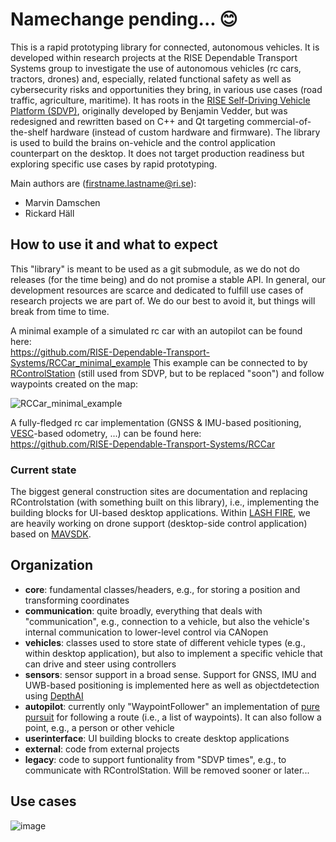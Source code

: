 # Namechange pending... 😊
This is a rapid prototyping library for connected, autonomous vehicles.
It is developed within research projects at the RISE Dependable Transport Systems group to investigate the use of autonomous vehicles (rc cars, tractors, drones) and, especially, related functional safety as well as cybersecurity risks and opportunities they bring, in various use cases (road traffic, agriculture, maritime).
It has roots in the [RISE Self-Driving Vehicle Platform (SDVP)](https://github.com/RISE-Dependable-Transport-Systems/rise_sdvp), originally developed by Benjamin Vedder, but was redesigned and rewritten based on C++ and Qt targeting commercial-of-the-shelf hardware (instead of custom hardware and firmware).
The library is used to build the brains on-vehicle and the control application counterpart on the desktop.
It does not target production readiness but exploring specific use cases by rapid prototyping.

Main authors are (firstname.lastname@ri.se):
- Marvin Damschen
- Rickard Häll

## How to use it and what to expect
This "library" is meant to be used as a git submodule, as we do not do releases (for the time being) and do not promise a stable API.
In general, our development resources are scarce and dedicated to fulfill use cases of research projects we are part of.
We do our best to avoid it, but things will break from time to time.

A minimal example of a simulated rc car with an autopilot can be found here: \
https://github.com/RISE-Dependable-Transport-Systems/RCCar_minimal_example
This example can be connected to by [RControlStation](https://github.com/RISE-Dependable-Transport-Systems/rise_sdvp/tree/master/Linux/RControlStation) (still used from SDVP, but to be replaced "soon") and follow waypoints created on the map:

![RCCar_minimal_example](https://user-images.githubusercontent.com/2404625/165896822-40313467-db43-4dab-aa87-d87f6867af92.gif)

A fully-fledged rc car implementation (GNSS & IMU-based positioning, [VESC](https://vesc-project.com/)-based odometry, ...) can be found here: \
https://github.com/RISE-Dependable-Transport-Systems/RCCar

### Current state
The biggest general construction sites are documentation and replacing RControlstation (with something built on this library), i.e., implementing the building blocks for UI-based desktop applications.
Within [LASH FIRE](https://lashfire.eu/), we are heavily working on drone support (desktop-side control application) based on [MAVSDK](https://mavsdk.mavlink.io/).

## Organization
- **core**: fundamental classes/headers, e.g., for storing a position and transforming coordinates
- **communication**: quite broadly, everything that deals with "communication", e.g., connection to a vehicle, but also the vehicle's internal communication to lower-level control via CANopen
- **vehicles**: classes used to store state of different vehicle types (e.g., within desktop application), but also to implement a specific vehicle that can drive and steer using controllers
- **sensors**: sensor support in a broad sense. Support for GNSS, IMU and UWB-based positioning is implemented here as well as objectdetection using [DepthAI](https://docs.luxonis.com/en/latest/)
- **autopilot**: currently only "WaypointFollower" an implementation of [pure pursuit](https://www.ri.cmu.edu/pub_files/pub3/coulter_r_craig_1992_1/coulter_r_craig_1992_1.pdf) for following a route (i.e., a list of waypoints). It can also follow a point, e.g., a person or other vehicle
- **userinterface**: UI building blocks to create desktop applications
- **external**: code from external projects
- **legacy**: code to support funtionality from "SDVP times", e.g., to communicate with RControlStation. Will be removed sooner or later...

## Use cases
![image](https://user-images.githubusercontent.com/2404625/165902491-023a640b-947a-4a76-aea6-6219e5f8ca76.png)

